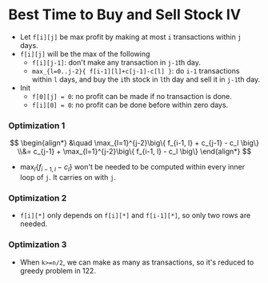 # Best Time to Buy and Sell Stock IV

* Let `f[i][j]` be max profit by making at most `i` transactions within `j` days.
* `f[i][j]` will be the max of the following
  * `f[i][j-1]`: don't make any transaction in `j-1`th day.
  * `max_{l=0..j-2}{ f[i-1][l]+c[j-1]-c[l] }`: do `i-1` transactions within `l` days,
    and buy the `i`th stock in `l`th day and sell it in `j-1`th day.
* Init
  * `f[0][j] = 0`: no profit can be made if no transaction is done.
  * `f[i][0] = 0`: no profit can be done before within zero days.

### Optimization 1

$$
\begin{align*}
&\quad \max_{l=1}^{j-2}\big\{ f_{i-1, l} + c_{j-1} - c_l \big\}
\\&= c_{j-1} + \max_{l=1}^{j-2}\big\{ f_{i-1, l} - c_l \big\}
\end{align*}
$$

* $\max_{l}\big\{ f_{i-1, l} - c_l \big\}$ won't be needed to be computed within every inner loop of `j`. It carries on with `j`.

### Optimization 2

* `f[i][*]` only depends on `f[i][*]` and `f[i-1][*]`, so only two rows are needed.

### Optimization 3

* When `k>=n/2`, we can make as many as transactions, so it's reduced to
  greedy problem in 122.
